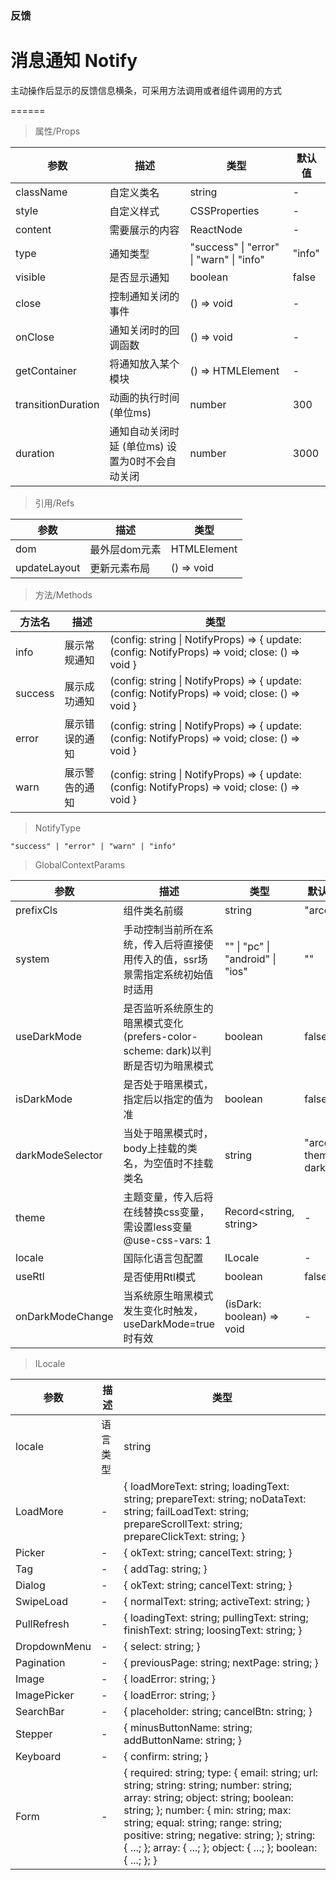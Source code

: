 ### 反馈

# 消息通知 Notify

主动操作后显示的反馈信息横条，可采用方法调用或者组件调用的方式

======

> 属性/Props

|参数|描述|类型|默认值|
|----------|-------------|------|------|
|className|自定义类名|string|-|
|style|自定义样式|CSSProperties|-|
|content|需要展示的内容|ReactNode|-|
|type|通知类型|"success" \| "error" \| "warn" \| "info"|"info"|
|visible|是否显示通知|boolean|false|
|close|控制通知关闭的事件|() =\> void|-|
|onClose|通知关闭时的回调函数|() =\> void|-|
|getContainer|将通知放入某个模块|() =\> HTMLElement|-|
|transitionDuration|动画的执行时间 (单位ms)|number|300|
|duration|通知自动关闭时延 (单位ms) 设置为0时不会自动关闭|number|3000|

> 引用/Refs

|参数|描述|类型|
|----------|-------------|------|
|dom|最外层dom元素|HTMLElement|
|updateLayout|更新元素布局|() =\> void|

> 方法/Methods

|方法名|描述|类型|
|----------|-------------|------|
|info|展示常规通知|(config: string \| NotifyProps) =\> \{ update: (config: NotifyProps) =\> void; close: () =\> void \}|
|success|展示成功通知|(config: string \| NotifyProps) =\> \{ update: (config: NotifyProps) =\> void; close: () =\> void \}|
|error|展示错误的通知|(config: string \| NotifyProps) =\> \{ update: (config: NotifyProps) =\> void; close: () =\> void \}|
|warn|展示警告的通知|(config: string \| NotifyProps) =\> \{ update: (config: NotifyProps) =\> void; close: () =\> void \}|

> NotifyType

```
"success" | "error" | "warn" | "info"
```

> GlobalContextParams

|参数|描述|类型|默认值|
|----------|-------------|------|------|
|prefixCls|组件类名前缀|string|"arco"|
|system|手动控制当前所在系统，传入后将直接使用传入的值，ssr场景需指定系统初始值时适用|"" \| "pc" \| "android" \| "ios"|""|
|useDarkMode|是否监听系统原生的暗黑模式变化(prefers\-color\-scheme: dark)以判断是否切为暗黑模式|boolean|false|
|isDarkMode|是否处于暗黑模式，指定后以指定的值为准|boolean|false|
|darkModeSelector|当处于暗黑模式时，body上挂载的类名，为空值时不挂载类名|string|"arco-theme-dark"|
|theme|主题变量，传入后将在线替换css变量，需设置less变量 @use\-css\-vars: 1|Record\<string, string\>|-|
|locale|国际化语言包配置|ILocale|-|
|useRtl|是否使用Rtl模式|boolean|false|
|onDarkModeChange|当系统原生暗黑模式发生变化时触发，useDarkMode=true 时有效|(isDark: boolean) =\> void|-|

> ILocale

|参数|描述|类型|
|----------|-------------|------|
|locale|语言类型|string|
|LoadMore|-|\{ loadMoreText: string; loadingText: string; prepareText: string; noDataText: string; failLoadText: string; prepareScrollText: string; prepareClickText: string; \}|
|Picker|-|\{ okText: string; cancelText: string; \}|
|Tag|-|\{ addTag: string; \}|
|Dialog|-|\{ okText: string; cancelText: string; \}|
|SwipeLoad|-|\{ normalText: string; activeText: string; \}|
|PullRefresh|-|\{ loadingText: string; pullingText: string; finishText: string; loosingText: string; \}|
|DropdownMenu|-|\{ select: string; \}|
|Pagination|-|\{ previousPage: string; nextPage: string; \}|
|Image|-|\{ loadError: string; \}|
|ImagePicker|-|\{ loadError: string; \}|
|SearchBar|-|\{ placeholder: string; cancelBtn: string; \}|
|Stepper|-|\{ minusButtonName: string; addButtonName: string; \}|
|Keyboard|-|\{ confirm: string; \}|
|Form|-|\{ required: string; type: \{ email: string; url: string; string: string; number: string; array: string; object: string; boolean: string; \}; number: \{ min: string; max: string; equal: string; range: string; positive: string; negative: string; \}; string: \{ \.\.\.; \}; array: \{ \.\.\.; \}; object: \{ \.\.\.; \}; boolean: \{ \.\.\.; \}; \}|
